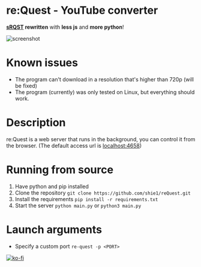 # re:Quest - YouTube converter
**[sRQST]([https://link](https://github.com/shie1/sRQST)) rewritten** with **less js** and **more python**!

![screenshot](https://i.imgur.com/RkH5Fit.png)
# Known issues
- The program can't download in a resolution that's higher than 720p (will be fixed)
- The program (currently) was only tested on Linux, but everything should work.
# Description
re:Quest is a web server that runs in the background, you can control it from the browser. (The default access url is [localhost:4658](http://localhost:4658))
# Running from source
1. Have python and pip installed
2. Clone the repository
`git clone https://github.com/shie1/reQuest.git`
3. Install the requirements
`pip install -r requirements.txt`
4. Start the server
`python main.py` or `python3 main.py`
# Launch arguments
- Specify a custom port
`re-quest -p <PORT>`

[![ko-fi](https://ko-fi.com/img/githubbutton_sm.svg)](https://ko-fi.com/A0A74VIIL)